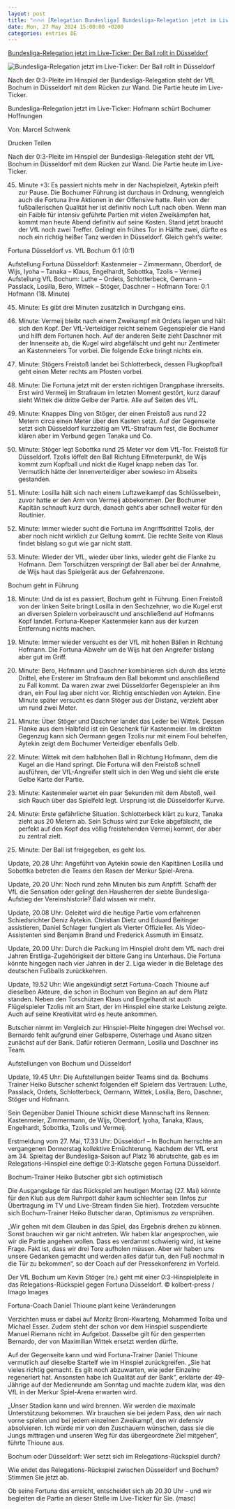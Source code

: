 ```yaml
---
layout: post
title: "🔥🔥🔥 [Relegation Bundesliga] Bundesliga-Relegation jetzt im Live-Ticker: Der Ball rollt in Düsseldorf"
date: Mon, 27 May 2024 15:00:00 +0200
categories: entries DE
---
```

[Bundesliga-Relegation jetzt im Live-Ticker: Der Ball rollt in Düsseldorf](https://www.fr.de/sport/fussball/bundesliga-relegation-fortuna-duesseldorf-vfl-bochum-heute-live-ticker-wunder-rueckspiel-zr-93094812.html)

![Bundesliga-Relegation jetzt im Live-Ticker: Der Ball rollt in Düsseldorf](https://www.fr.de/assets/images/34/678/34678092-philipp-hofmann-besorgte-die-bochumer-fuehrung-JTQMWX1zzfe.jpg)

Nach der 0:3-Pleite im Hinspiel der Bundesliga-Relegation steht der VfL Bochum in Düsseldorf mit dem Rücken zur Wand. Die Partie heute im Live-Ticker.

Bundesliga-Relegation jetzt im Live-Ticker: Hofmann schürt Bochumer Hoffnungen

Von: Marcel Schwenk

Drucken Teilen

Nach der 0:3-Pleite im Hinspiel der Bundesliga-Relegation steht der VfL Bochum in Düsseldorf mit dem Rücken zur Wand. Die Partie heute im Live-Ticker.

45. Minute +3: Es passiert nichts mehr in der Nachspielzeit, Aytekin pfeift zur Pause. Die Bochumer Führung ist durchaus in Ordnung, wenngleich auch die Fortuna ihre Aktionen in der Offensive hatte. Rein von der fußballerischen Qualität her ist definitiv noch Luft nach oben. Wenn man ein Faible für intensiv geführte Partien mit vielen Zweikämpfen hat, kommt man heute Abend definitiv auf seine Kosten. Stand jetzt braucht der VfL noch zwei Treffer. Gelingt ein frühes Tor in Hälfte zwei, dürfte es noch ein richtig heißer Tanz werden in Düsseldorf. Gleich geht‘s weiter.

Fortuna Düsseldorf vs. VfL Bochum 0:1 (0:1)

Aufstellung Fortuna Düsseldorf: Kastenmeier – Zimmermann, Oberdorf, de Wijs, Iyoha – Tanaka – Klaus, Engelhardt, Sobottka, Tzolis – Vermeij Aufstellung VfL Bochum: Luthe – Ordets, Schlotterbeck, Oermann – Passlack, Losilla, Bero, Wittek – Stöger, Daschner – Hofmann Tore: 0:1 Hofmann (18. Minute)

45. Minute: Es gibt drei Minuten zusätzlich in Durchgang eins.

44. Minute: Vermeij bleibt nach einem Zweikampf mit Ordets liegen und hält sich den Kopf. Der VfL-Verteidiger reicht seinem Gegenspieler die Hand und hilft dem Fortunen hoch. Auf der anderen Seite zieht Daschner mit der Innenseite ab, die Kugel wird abgefälscht und geht nur Zentimeter an Kastenmeiers Tor vorbei. Die folgende Ecke bringt nichts ein.

41. Minute: Stögers Freistoß landet bei Schlotterbeck, dessen Flugkopfball geht einen Meter rechts am Pfosten vorbei.

38. Minute: Die Fortuna jetzt mit der ersten richtigen Drangphase ihrerseits. Erst wird Vermeij im Strafraum im letzten Moment gestört, kurz darauf sieht Wittek die dritte Gelbe der Partie. Alle auf Seiten des VfL.

34. Minute: Knappes Ding von Stöger, der einen Freistoß aus rund 22 Metern circa einen Meter über den Kasten setzt. Auf der Gegenseite setzt sich Düsseldorf kurzzeitig am VfL-Strafraum fest, die Bochumer klären aber im Verbund gegen Tanaka und Co.

30. Minute: Stöger legt Sobottka rund 25 Meter vor dem VfL-Tor. Freistoß für Düsseldorf. Tzolis löffelt den Ball Richtung Elfmeterpunkt, de Wijs kommt zum Kopfball und nickt die Kugel knapp neben das Tor. Vermutlich hätte der Innenverteidiger aber sowieso im Abseits gestanden.

26. Minute: Losilla hält sich nach einem Luftzweikampf das Schlüsselbein, zuvor hatte er den Arm von Vermeij abbekommen. Der Bochumer Kapitän schnauft kurz durch, danach geht‘s aber schnell weiter für den Routinier.

24. Minute: Immer wieder sucht die Fortuna im Angriffsdrittel Tzolis, der aber noch nicht wirklich zur Geltung kommt. Die rechte Seite von Klaus findet bislang so gut wie gar nicht statt.

22. Minute: Wieder der VfL, wieder über links, wieder geht die Flanke zu Hofmann. Dem Torschützen verspringt der Ball aber bei der Annahme, de Wijs haut das Spielgerät aus der Gefahrenzone.

Bochum geht in Führung

18. Minute: Und da ist es passiert, Bochum geht in Führung. Einen Freistoß von der linken Seite bringt Losilla in den Sechzehner, wo die Kugel erst an diversen Spielern vorbeirauscht und anschließend auf Hofmanns Kopf landet. Fortuna-Keeper Kastenmeier kann aus der kurzen Entfernung nichts machen.

15. Minute: Immer wieder versucht es der VfL mit hohen Bällen in Richtung Hofmann. Die Fortuna-Abwehr um de Wijs hat den Angreifer bislang aber gut im Griff.

11. Minute: Bero, Hofmann und Daschner kombinieren sich durch das letzte Drittel, ehe Ersterer im Strafraum den Ball bekommt und anschließend zu Fall kommt. Da waren zwar zwei Düsseldorfer Gegenspieler an ihm dran, ein Foul lag aber nicht vor. Richtig entschieden von Aytekin. Eine Minute später versucht es dann Stöger aus der Distanz, verzieht aber um rund zwei Meter.

7. Minute: Über Stöger und Daschner landet das Leder bei Wittek. Dessen Flanke aus dem Halbfeld ist ein Geschenk für Kastenmeier. Im direkten Gegenzug kann sich Oermann gegen Tzolis nur mit einem Foul behelfen, Aytekin zeigt dem Bochumer Verteidiger ebenfalls Gelb.

6. Minute: Wittek mit dem halbhohen Ball in Richtung Hofmann, dem die Kugel an die Hand springt. Die Fortuna will den Freistoß schnell ausführen, der VfL-Angreifer stellt sich in den Weg und sieht die erste Gelbe Karte der Partie.

3. Minute: Kastenmeier wartet ein paar Sekunden mit dem Abstoß, weil sich Rauch über das Spielfeld legt. Ursprung ist die Düsseldorfer Kurve.

1. Minute: Erste gefährliche Situation. Schlotterbeck klärt zu kurz, Tanaka zieht aus 20 Metern ab. Sein Schuss wird zur Ecke abgefälscht, die perfekt auf den Kopf des völlig freistehenden Vermeij kommt, der aber zu zentral zielt.

1. Minute: Der Ball ist freigegeben, es geht los.

Update, 20.28 Uhr: Angeführt von Aytekin sowie den Kapitänen Losilla und Sobottka betreten die Teams den Rasen der Merkur Spiel-Arena.

Update, 20.20 Uhr: Noch rund zehn Minuten bis zum Anpfiff. Schafft der VfL die Sensation oder gelingt den Hausherren der siebte Bundesliga-Aufstieg der Vereinshistorie? Bald wissen wir mehr.

Update, 20.08 Uhr: Geleitet wird die heutige Partie vom erfahrenen Schiedsrichter Deniz Aytekin. Christian Dietz und Eduard Beitinger assistieren, Daniel Schlager fungiert als Vierter Offizieller. Als Video-Assistenten sind Benjamin Brand und Frederick Assmuth im Einsatz.

Update, 20.00 Uhr: Durch die Packung im Hinspiel droht dem VfL nach drei Jahren Erstliga-Zugehörigkeit der bittere Gang ins Unterhaus. Die Fortuna könnte hingegen nach vier Jahren in der 2. Liga wieder in die Beletage des deutschen Fußballs zurückkehren.

Update, 19.52 Uhr: Wie angekündigt setzt Fortuna-Coach Thioune auf dieselben Akteure, die schon in Bochum von Beginn an auf dem Platz standen. Neben den Torschützen Klaus und Engelhardt ist auch Flügelspieler Tzolis mit am Start, der im Hinspiel eine starke Leistung zeigte. Auch auf seine Kreativität wird es heute ankommen.

Butscher nimmt im Vergleich zur Hinspiel-Pleite hingegen drei Wechsel vor. Bernardo fehlt aufgrund einer Gelbsperre, Osterhage und Asano sitzen zunächst auf der Bank. Dafür rotieren Oermann, Losilla und Daschner ins Team.

Aufstellungen von Bochum und Düsseldorf

Update, 19.45 Uhr: Die Aufstellungen beider Teams sind da. Bochums Trainer Heiko Butscher schenkt folgenden elf Spielern das Vertrauen: Luthe, Passlack, Ordets, Schlotterbeck, Oermann, Wittek, Losilla, Bero, Daschner, Stöger und Hofmann.

Sein Gegenüber Daniel Thioune schickt diese Mannschaft ins Rennen: Kastenmeier, Zimmermann, de Wijs, Oberdorf, Iyoha, Tanaka, Klaus, Engelhardt, Sobottka, Tzolis und Vermeij.

Erstmeldung vom 27. Mai, 17.33 Uhr: Düsseldorf – In Bochum herrschte am vergangenen Donnerstag kollektive Ernüchterung. Nachdem der VfL erst am 34. Spieltag der Bundesliga-Saison auf Platz 16 abrutschte, gab es im Relegations-Hinspiel eine deftige 0:3-Klatsche gegen Fortuna Düsseldorf.

Bochum-Trainer Heiko Butscher gibt sich optimistisch

Die Ausgangslage für das Rückspiel am heutigen Montag (27. Mai) könnte für den Klub aus dem Ruhrpott daher kaum schlechter sein (Infos zur Übertragung im TV und Live-Stream finden Sie hier). Trotzdem versuchte sich Bochum-Trainer Heiko Butscher daran, Optimismus zu versprühen.

„Wir gehen mit dem Glauben in das Spiel, das Ergebnis drehen zu können. Sonst brauchen wir gar nicht antreten. Wir haben klar angesprochen, wie wir die Partie angehen wollen. Dass es verdammt schwierig wird, ist keine Frage. Fakt ist, dass wir drei Tore aufholen müssen. Aber wir haben uns unsere Gedanken gemacht und werden alles dafür tun, den Fuß nochmal in die Tür zu bekommen“, so der Coach auf der Pressekonferenz im Vorfeld.

Der VfL Bochum um Kevin Stöger (re.) geht mit einer 0:3-Hinspielpleite in das Relegations-Rückspiel gegen Fortuna Düsseldorf. © kolbert-press / Imago Images

Fortuna-Coach Daniel Thioune plant keine Veränderungen

Verzichten muss er dabei auf Moritz Broni-Kwarteng, Mohammed Tolba und Michael Esser. Zudem steht der schon vor dem Hinspiel suspendierte Manuel Riemann nicht im Aufgebot. Dasselbe gilt für den gesperrten Bernardo, der von Maximilian Wittek ersetzt werden dürfte.

Auf der Gegenseite kann und wird Fortuna-Trainer Daniel Thioune vermutlich auf dieselbe Startelf wie im Hinspiel zurückgreifen. „Sie hat vieles richtig gemacht. Es gilt noch abzuwarten, wie jeder Einzelne regeneriert hat. Ansonsten habe ich Qualität auf der Bank“, erklärte der 49-Jährige auf der Medienrunde am Sonntag und machte zudem klar, was den VfL in der Merkur Spiel-Arena erwarten wird.

„Unser Stadion kann und wird brennen. Wir werden die maximale Unterstützung bekommen. Wir brauchen sie bei jedem Pass, den wir nach vorne spielen und bei jedem einzelnen Zweikampf, den wir defensiv absolvieren. Ich würde mir von den Zuschauern wünschen, dass sie die Jungs mittragen und unseren Weg für das übergeordnete Ziel mitgehen“, führte Thioune aus.

Bochum oder Düsseldorf: Wer setzt sich im Relegations-Rückspiel durch?

Wie endet das Relegations-Rückspiel zwischen Düsseldorf und Bochum? Stimmen Sie jetzt ab.

Ob seine Fortuna das erreicht, entscheidet sich ab 20.30 Uhr – und wir begleiten die Partie an dieser Stelle im Live-Ticker für Sie. (masc)

